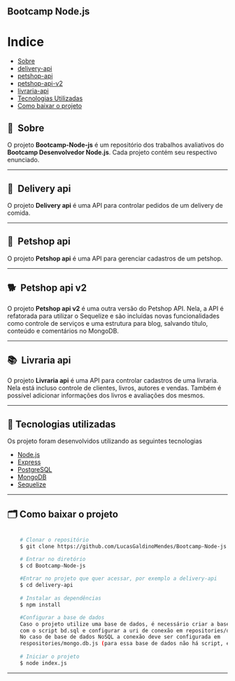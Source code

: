 ## Bootcamp Node.js

# Indice

- [Sobre](#-sobre)
- [delivery-api](#-delivery-api)
- [petshop-api](#-petshop-api)
- [petshop-api-v2](#-petshop-api-v2)
- [livraria-api](#-livraria-api)
- [Tecnologias Utilizadas](#-tecnologias-utilizadas)
- [Como baixar o projeto](#-como-baixar-o-projeto)

## 🔖&nbsp; Sobre

O projeto **Bootcamp-Node-js** é um repositório dos trabalhos avaliativos do **Bootcamp Desenvolvedor Node.js**. Cada projeto contém seu respectivo enunciado.

---

## 🍔&nbsp; Delivery api

O projeto **Delivery api** é uma API para controlar pedidos de um delivery de comida.

---

## 🐶&nbsp; Petshop api

O projeto **Petshop api** é uma API para gerenciar cadastros de um petshop.

---

## 🐕&nbsp; Petshop api v2

O projeto **Petshop api v2** é uma outra versão do Petshop API. Nela, a API é refatorada para utilizar o Sequelize e são incluídas novas funcionalidades como controle de serviços e uma estrutura para blog, salvando título, conteúdo e comentários no MongoDB.

---

## 📚&nbsp; Livraria api

O projeto **Livraria api** é uma API para controlar cadastros de uma livraria. Nela está incluso controle de clientes,
livros, autores e vendas. Também é possível adicionar informações dos livros e avaliações dos mesmos.

---

## 🚀 Tecnologias utilizadas

Os projeto foram desenvolvidos utilizando as seguintes tecnologias

- [Node.js](https://nodejs.org/)
- [Express](https://expressjs.com/)
- [PostgreSQL](https://www.postgresql.org/)
- [MongoDB](https://www.mongodb.com/)
- [Sequelize](https://sequelize.org/)
---

## 🗂 Como baixar o projeto

```bash

    # Clonar o repositório
    $ git clone https://github.com/LucasGaldinoMendes/Bootcamp-Node-js

    # Entrar no diretório
    $ cd Bootcamp-Node-js
  
    #Entrar no projeto que quer acessar, por exemplo a delivery-api
    $ cd delivery-api
  
    # Instalar as dependências
    $ npm install

    #Configurar a base de dados
    Caso o projeto utilize uma base de dados, é necessário criar a base de dados 
    com o script bd.sql e configurar a uri de conexão em repositories/db.js. 
    No caso de base de dados NoSQL a conexão deve ser configurada em 
    respositories/mongo.db.js (para essa base de dados não há script, é necessário cria-lá).  
    
    # Iniciar o projeto
    $ node index.js
```

---

